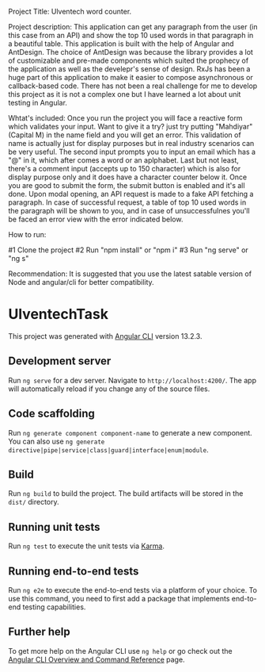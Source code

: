 Project Title: Ulventech word counter.

Project description: This application can get any paragraph from the user (in this case from an API) and show the top 10 used words in that paragraph in a beautiful table. This application is built with the help of Angular and AntDesign. The choice of AntDesign was because the library provides a lot of customizable and pre-made components which suited the prophecy of the application as well as the develepr's sense of design. RxJs has been a huge part of this application to make it easier to compose asynchronous or callback-based code. There has not been a real challenge for me to develop this project as it is not a complex one but I have learned a lot about unit testing in Angular. 

Whtat's included:
Once you run the project you will face a reactive form which validates your input. Want to give it a try? just try putting "Mahdiyar" (Capital M) in the name field and you will get an error. This validation of name is actually just for display purposes but in real industry scenarios can be very useful. The second input prompts you to input an email which has a "@" in it, which after comes a word or an aplphabet. Last but not least, there's a comment input (accepts up to 150 character) which is also for display purpose only and it does have a character counter below it. Once you are good to submit the form, the submit button is enabled and it's all done. Upon modal opening, an API request is made to a fake API fetching a paragraph. In case of successful request, a table of top 10 used words in the paragraph will be shown to you, and in case of unsuccessfulnes you'll be faced an error view with the error indicated below. 

How to run:

#1 Clone the project 
#2 Run "npm install" or "npm i"
#3 Run "ng serve" or "ng s"

Recommendation: It is suggested that you use the latest satable version of Node and angular/cli for better compatibility.


# UlventechTask

This project was generated with [Angular CLI](https://github.com/angular/angular-cli) version 13.2.3.

## Development server

Run `ng serve` for a dev server. Navigate to `http://localhost:4200/`. The app will automatically reload if you change any of the source files.

## Code scaffolding

Run `ng generate component component-name` to generate a new component. You can also use `ng generate directive|pipe|service|class|guard|interface|enum|module`.

## Build

Run `ng build` to build the project. The build artifacts will be stored in the `dist/` directory.

## Running unit tests

Run `ng test` to execute the unit tests via [Karma](https://karma-runner.github.io).

## Running end-to-end tests

Run `ng e2e` to execute the end-to-end tests via a platform of your choice. To use this command, you need to first add a package that implements end-to-end testing capabilities.

## Further help

To get more help on the Angular CLI use `ng help` or go check out the [Angular CLI Overview and Command Reference](https://angular.io/cli) page.
